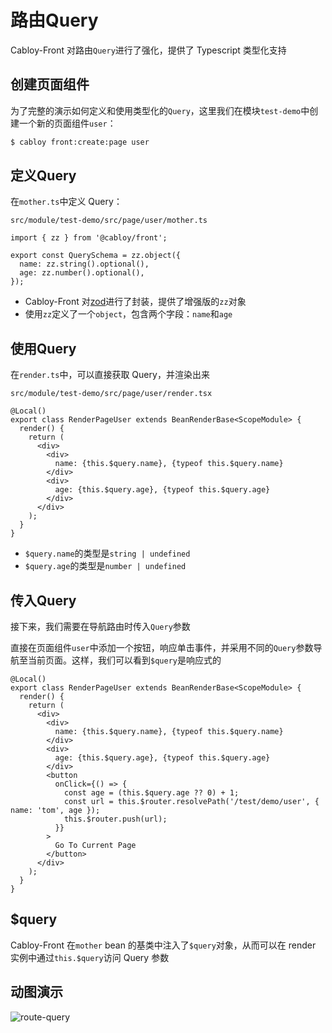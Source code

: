 # 路由Query

Cabloy-Front 对路由`Query`进行了强化，提供了 Typescript 类型化支持

## 创建页面组件

为了完整的演示如何定义和使用类型化的`Query`，这里我们在模块`test-demo`中创建一个新的页面组件`user`：

```bash
$ cabloy front:create:page user
```

## 定义Query

在`mother.ts`中定义 Query：

`src/module/test-demo/src/page/user/mother.ts`

```typescript{4-5}
import { zz } from '@cabloy/front';

export const QuerySchema = zz.object({
  name: zz.string().optional(),
  age: zz.number().optional(),
});
```

- Cabloy-Front 对[zod](https://zod.dev)进行了封装，提供了增强版的`zz`对象
- 使用`zz`定义了一个`object`，包含两个字段：`name`和`age`

## 使用Query

在`render.ts`中，可以直接获取 Query，并渲染出来

`src/module/test-demo/src/page/user/render.tsx`

```typescript{6-11}
@Local()
export class RenderPageUser extends BeanRenderBase<ScopeModule> {
  render() {
    return (
      <div>
        <div>
          name: {this.$query.name}, {typeof this.$query.name}
        </div>
        <div>
          age: {this.$query.age}, {typeof this.$query.age}
        </div>
      </div>
    );
  }
}
```

- `$query.name`的类型是`string | undefined`
- `$query.age`的类型是`number | undefined`

## 传入Query

接下来，我们需要在导航路由时传入`Query`参数

直接在页面组件`user`中添加一个按钮，响应单击事件，并采用不同的`Query`参数导航至当前页面。这样，我们可以看到`$query`是响应式的

```typescript{12-20}
@Local()
export class RenderPageUser extends BeanRenderBase<ScopeModule> {
  render() {
    return (
      <div>
        <div>
          name: {this.$query.name}, {typeof this.$query.name}
        </div>
        <div>
          age: {this.$query.age}, {typeof this.$query.age}
        </div>
        <button
          onClick={() => {
            const age = (this.$query.age ?? 0) + 1;
            const url = this.$router.resolvePath('/test/demo/user', { name: 'tom', age });
            this.$router.push(url);
          }}
        >
          Go To Current Page
        </button>
      </div>
    );
  }
}
```

## $query

Cabloy-Front 在`mother` bean 的基类中注入了`$query`对象，从而可以在 render 实例中通过`this.$query`访问 Query 参数

## 动图演示

![route-query](https://cabloy-1258265067.cos.ap-shanghai.myqcloud.com/image/route-query.gif)
